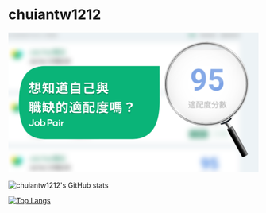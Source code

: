 # chuiantw1212
<a href="https://job-pair.com/">
    <img src="./ogImageJob.png">
</a>

![chuiantw1212's GitHub stats](https://github-readme-stats.vercel.app/api?username=chuiantw1212&show_icons=true&theme=transparent)

[![Top Langs](https://github-readme-stats.vercel.app/api/top-langs/?username=chuiantw1212&theme=transparent&layout=compact)](https://github.com/chuiantw1212/github-readme-stats)